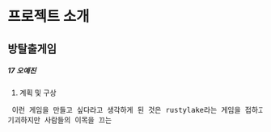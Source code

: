 # 프로젝트 소개
## 방탈출게임 
##### 17 오예진

1. 계획 및 구상
<pre> 이런 게임을 만들고 싶다라고 생각하게 된 것은 rustylake라는 게임을 접하고 난 뒤였습니다.
기괴하지만 사람들의 이목을 끄는 
